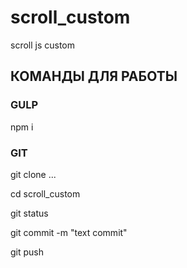 # scroll_custom
scroll js custom

<h2>КОМАНДЫ ДЛЯ РАБОТЫ</h3>

<h3>GULP</h3>
<p>npm i</p>

<h3>GIT</h3>
<p>git clone ...</p>
<p>cd scroll_custom</p>
<p>git status</p>
<p>git commit -m "text commit" </p>
<p>git push</p>
